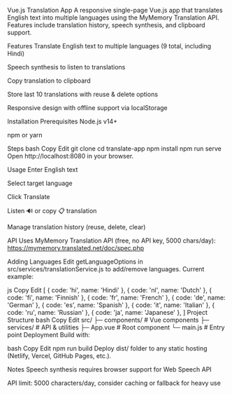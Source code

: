Vue.js Translation App
A responsive single-page Vue.js app that translates English text into multiple languages using the MyMemory Translation API. Features include translation history, speech synthesis, and clipboard support.

Features
Translate English text to multiple languages (9 total, including Hindi)

Speech synthesis to listen to translations

Copy translation to clipboard

Store last 10 translations with reuse & delete options

Responsive design with offline support via localStorage

Installation
Prerequisites
Node.js v14+

npm or yarn

Steps
bash
Copy
Edit
git clone <repository-url>
cd translate-app
npm install
npm run serve
Open http://localhost:8080 in your browser.

Usage
Enter English text

Select target language

Click Translate

Listen 🔊 or copy 📋 translation

Manage translation history (reuse, delete, clear)

API
Uses MyMemory Translation API (free, no API key, 5000 chars/day):
https://mymemory.translated.net/doc/spec.php

Adding Languages
Edit getLanguageOptions in src/services/translationService.js to add/remove languages. Current example:

js
Copy
Edit
[
{ code: 'hi', name: 'Hindi' },
{ code: 'nl', name: 'Dutch' },
{ code: 'fi', name: 'Finnish' },
{ code: 'fr', name: 'French' },
{ code: 'de', name: 'German' },
{ code: 'es', name: 'Spanish' },
{ code: 'it', name: 'Italian' },
{ code: 'ru', name: 'Russian' },
{ code: 'ja', name: 'Japanese' },
]
Project Structure
bash
Copy
Edit
src/
├─ components/ # Vue components
├─ services/ # API & utilities
├─ App.vue # Root component
└─ main.js # Entry point
Deployment
Build with:

bash
Copy
Edit
npm run build
Deploy dist/ folder to any static hosting (Netlify, Vercel, GitHub Pages, etc.).

Notes
Speech synthesis requires browser support for Web Speech API

API limit: 5000 characters/day, consider caching or fallback for heavy use
